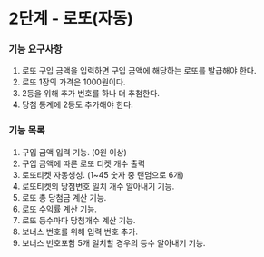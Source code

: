 # 2단계 - 로또(자동)

### 기능 요구사항

1. 로또 구입 금액을 입력하면 구입 금액에 해당하는 로또를 발급해야 한다.
2. 로또 1장의 가격은 1000원이다.
3. 2등을 위해 추가 번호를 하나 더 추첨한다.
4. 당첨 통계에 2등도 추가해야 한다.

### 기능 목록

1. 구입 금액 입력 기능. (0원 이상)
2. 구입 금액에 따른 로또 티켓 개수 출력
3. 로또티켓 자동생성. (1~45 숫자 중 랜덤으로 6개)
4. 로또티켓의 당첨번호 일치 개수 알아내기 기능.
5. 로또 총 당첨금 계산 기능.
6. 로또 수익률 계산 기능.
7. 로또 등수마다 당첨개수 계산 기능.
8. 보너스 번호를 위해 입력 번호 추가.
9. 보너스 번호포함 5개 일치할 경우의 등수 알아내기 기능.
